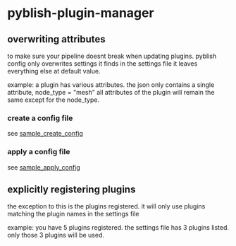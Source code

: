 # pyblish-plugin-manager

## overwriting attributes
to make sure your pipeline doesnt break when updating plugins.
pyblish config only overwrites settings it finds in the settings file
it leaves everything else at default value.

example:
a plugin has various attributes. the json only contains a single attribute, node_type = "mesh"
all attributes of the plugin will remain the same except for the node_type.

### create a config file
see [sample_create_config](sample/sample_create_config.py)

### apply a config file
see [sample_apply_config](sample/sample_apply_config.py)

## explicitly registering plugins
the exception to this is the plugins registered.
it will only use plugins matching the plugin names in the settings file

example:
you have 5 plugins registered. the settings file has 3 plugins listed.
only those 3 plugins will be used.
